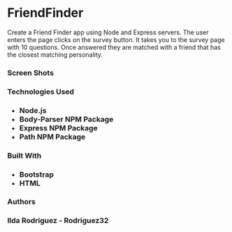 # FriendFinder

<p>Create a Friend Finder app using Node and Express servers. The user enters the page clicks on the survey button. It takes you to the survey page with 10 questions. Once answered they are matched with a friend that has the closest matching personality.</p>

<h3>Screen Shots<h3>


<h3>Technologies Used<h3>
<p>
<ul>
    <li>Node.js</li>
    <li>Body-Parser NPM Package</li>
    <li>Express NPM Package</li>
    <li>Path NPM Package</li>
</ul>
</p>

<h3>Built With<h3>
<ul>
    <li>Bootstrap</li>
    <li>HTML</li>

</ul>

<h3>Authors<h3>

<p>Ilda Rodriguez - Rodriguez32<p>


